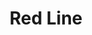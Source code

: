 ---
title: Red Line
title_zh: 紅綫
mm_sign: [R]
branch_line: false
stations:
  - station_code: [R1]
    name: Fhoenix Hill
    name_zh: 飛利斯山
    first_station: true
  - station_code: [R2]
    name: Paradise Falls
    name_zh: 仙境瀑布
    transfer: 
      - mm_sign: [B]
  - station_code: [R3]
    name: Under the Falls
    name_zh: 瀑布下
    transfer: 
      - mm_sign: [W,P]
  - station_code: [R4]
    name: Downtown Core
    name_zh: 市中心
    transfer: 
      - mm_sign: [G,W]
  - station_code: [R5]
    name: Miraiya Cave
    name_zh: 美來雅洞
    transfer: 
      - mm_sign: [G,P]
  - station_code: [R6]
    name: Highlands
    name_zh: 高原
    last_station: true
custom_style: table{margin:0 auto}.station-code-bg-first{background-image:url(/img/bg/redline.png);background-repeat:no-repeat;background-size:7px 50%;background-position:61px bottom}.station-code-bg{background-image:url(/img/bg/redline.png);background-repeat:no-repeat;background-size:7px 101%;background-position:61px}.station-code-bg-last{background-image:url(/img/bg/redline.png);background-repeat:no-repeat;background-size:7px 50%;background-position:61px top}
weight: 1
---